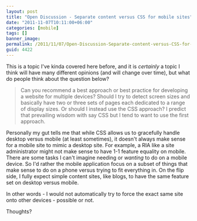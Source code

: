 ```yaml
---
layout: post
title: "Open Discussion - Separate content versus CSS for mobile sites"
date: "2011-11-07T10:11:00+06:00"
categories: [mobile]
tags: []
banner_image: 
permalink: /2011/11/07/Open-Discussion-Separate-content-versus-CSS-for-mobile-sites
guid: 4422
---
```


This is a topic I've kinda covered here before, and it is <i>certainly</i> a topic I think will have many different opinions (and will change over time), but what do people think about the question below?

<blockquote>
Can you recommend a best approach or best practice for developing a website for multiple devices? Should I try to detect screen sizes and basically have two or three sets of pages each dedicated to a range of display sizes. Or should I instead use the CSS approach? I predict that prevailing wisdom with say CSS but I tend to want to use the first approach.
</blockquote>

Personally my gut tells me that while CSS allows us to gracefully handle desktop versus mobile (at least sometimes), it doesn't always make sense for a mobile site to mimic a desktop site. For example, a RIA like a site administrator might not make sense to have 1-1 feature equality on mobile. There are some tasks I can't imagine needing or <i>wanting</i> to do on a mobile device. So I'd rather the mobile application focus on a subset of things that make sense to do on a phone versus trying to fit everything in. On the flip side, I fully expect simple content sites, like blogs, to have the same feature set on desktop versus mobile.

In other words - I would not automatically try to force the exact same site onto other devices - possible or not. 

Thoughts?